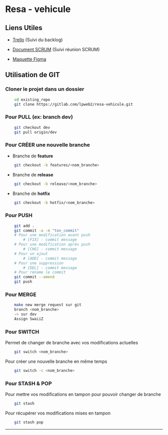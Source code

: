 # **Resa - vehicule**

## **Liens Utiles**

- [Trello](https://trello.com/invite/b/HsstgwEn/ATTIbb21c2ff6dfcf0ea11d55001768612266702B637/resa-vehicule) (Suivi du backlog)

- [Document SCRUM](https://docs.google.com/document/d/1jzWGNnzuix2i1c3VxTxgcsdcfnePInaKWP68j39q2Eo/edit?usp=sharing ) (Suivi réunion SCRUM)

- [Maquette Figma](https://www.figma.com/file/yZ3n6Dh3PViBhDWJAEFhMh/AutoResa?node-id=1%3A2&t=9P61pSlhDyEeTVup-1)

## **Utilisation de GIT**

### Cloner le projet dans un dossier

```bash
    cd existing_repo
    git clone https://gitlab.com/lpweb2/resa-vehicule.git
```
### Pour **PULL** (ex: branch dev)

```bash
    git checkout dev
    git pull origin/dev
```

### Pour **CRÉER** une nouvelle branche
- Branche de **feature**

```bash
    git checkout -b features/<nom_branche>
```
- Branche de **release**

```bash
    git checkout -b release/<nom_branche>
```
- Branche de **hotfix**

```bash
    git checkout -b hotfix/<nom_branche>
```

### Pour **PUSH**

```bash
    git add .
    git commit -a -m "ton_commit"
    # Pour une modification avant push
        # [FIX] - commit message 
    # Pour une modification après push
        # [CHG] - commit message 
    # Pour un ajout
        # [ADD] - commit message 
    # Pour une suppression
        # [DEL] - commit message
    # Pour rename le commit
    git commit --amend
    git push
```

### Pour **MERGE** 

```bash
    make new merge request sur git 
    branch <nom_branche> 
    -> sur dev
    Assign SwaiiZ
```

### Pour **SWITCH** 

Permet de changer de branche avec vos modifications actuelles

```bash
    git switch <nom_branche>
```

Pour créer une nouvelle branche en même temps

```bash
    git switch -c <nom_branche>
```

### Pour **STASH** & **POP**

Pour mettre vos modifications en tampon pour pouvoir changer de branche

```bash
    git stash
```

Pour récupérer vos modifications mises en tampon

```bash
    git stash pop
```


***
